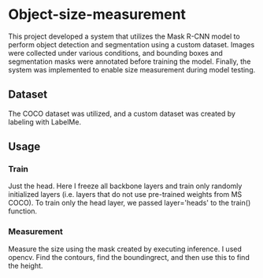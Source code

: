 # Object-size-measurement
This project developed a system that utilizes the Mask R-CNN model to perform object detection and segmentation using a custom dataset. Images were collected under various conditions, and bounding boxes and segmentation masks were annotated before training the model. Finally, the system was implemented to enable size measurement during model testing.

## Dataset
The COCO dataset was utilized, and a custom dataset was created by labeling with LabelMe.

## Usage
### Train
Just the head. Here I freeze all backbone layers and train only randomly initialized layers (i.e. layers that do not use pre-trained weights from MS COCO). 
To train only the head layer, we passed layer='heads' to the train() function.

### Measurement
Measure the size using the mask created by executing inference. 
I used opencv. Find the contours, find the boundingrect, and then use this to find the height.
